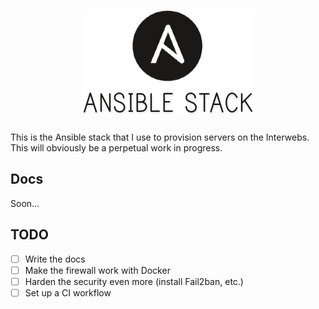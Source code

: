 <h1 align="center"><img src=".github/img/ansible-stack.png" alt="Ansible Stack"/></h1>

This is the Ansible stack that I use to provision servers on the Interwebs.
This will obviously be a perpetual work in progress.

## Docs

Soon…

## TODO

- [ ] Write the docs
- [ ] Make the firewall work with Docker
- [ ] Harden the security even more (install Fail2ban, etc.)
- [ ] Set up a CI workflow
